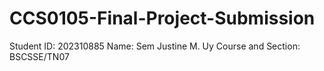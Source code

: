 # CCS0105-Final-Project-Submission

Student ID: 202310885
Name: Sem Justine M. Uy
Course and Section: BSCSSE/TN07
